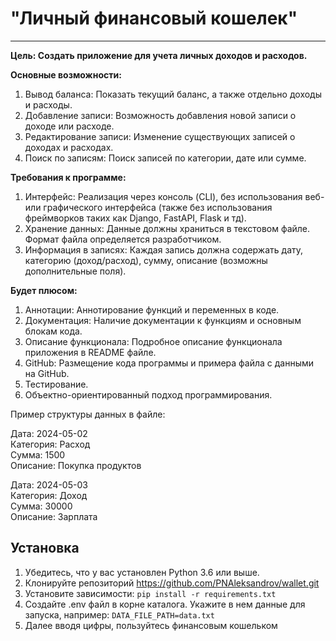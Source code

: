 # "Личный финансовый кошелек"
___

**Цель: Создать приложение для учета личных доходов и расходов.**

**Основные возможности:**
1. Вывод баланса: Показать текущий баланс, а также отдельно доходы и расходы.
2. Добавление записи: Возможность добавления новой записи о доходе или расходе.
3. Редактирование записи: Изменение существующих записей о доходах и расходах.
4. Поиск по записям: Поиск записей по категории, дате или сумме.

**Требования к программе:**
1. Интерфейс: Реализация через консоль (CLI), без использования веб- или графического интерфейса (также без использования фреймворков таких как Django, FastAPI, Flask  и тд).
2. Хранение данных: Данные должны храниться в текстовом файле. Формат файла определяется разработчиком.
3. Информация в записях: Каждая запись должна содержать дату, категорию (доход/расход), сумму, описание (возможны дополнительные поля).

**Будет плюсом:**
1. Аннотации: Аннотирование функций и переменных в коде.
2. Документация: Наличие документации к функциям и основным блокам кода.
3. Описание функционала: Подробное описание функционала приложения в README файле.
4. GitHub: Размещение кода программы и примера файла с данными на GitHub.
5. Тестирование.
6. Объектно-ориентированный подход программирования.

Пример структуры данных в файле:

Дата: 2024-05-02\
Категория: Расход\
Сумма: 1500\
Описание: Покупка продуктов

Дата: 2024-05-03\
Категория: Доход\
Сумма: 30000\
Описание: Зарплата

## Установка

1. Убедитесь, что у вас установлен Python 3.6 или выше.
2. Клонируйте репозиторий https://github.com/PNAleksandrov/wallet.git
3. Установите зависимости: `pip install -r requirements.txt`
4. Создайте .env файл в корне каталога. Укажите в нем данные для запуска, например:
`DATA_FILE_PATH=data.txt`
5. Далее вводя цифры, пользуйтесь финансовым кошельком